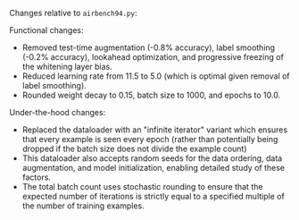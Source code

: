 Changes relative to `airbench94.py`:

Functional changes:
* Removed test-time augmentation (-0.8% accuracy), label smoothing (-0.2% accuracy), lookahead optimization, and progressive freezing of the whitening layer bias.
* Reduced learning rate from 11.5 to 5.0 (which is optimal given removal of label smoothing).
* Rounded weight decay to 0.15, batch size to 1000, and epochs to 10.0.

Under-the-hood changes:
* Replaced the dataloader with an "infinite iterator" variant which ensures that every example is seen every epoch (rather than potentially being dropped if the batch size does not divide the example count)
* This dataloader also accepts random seeds for the data ordering, data augmentation, and model initialization, enabling detailed study of these factors.
* The total batch count uses stochastic rounding to ensure that the expected number of iterations is strictly equal to a specified multiple of the number of training examples.
